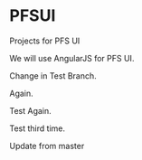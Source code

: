 # PFSUI
Projects for PFS UI

We will use AngularJS for PFS UI.

Change in Test Branch.

Again.

Test Again.

Test third time.

Update from master

